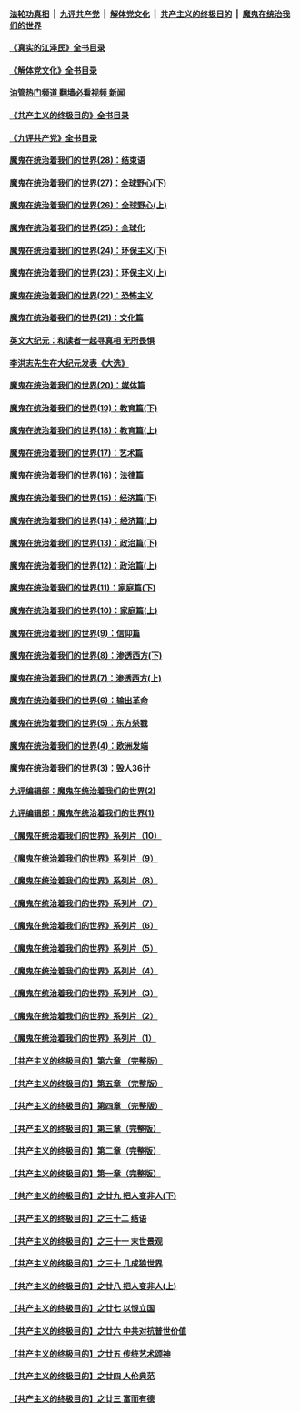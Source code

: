 ####  [法轮功真相](../../../../basic/blob/master/README.md?t=09010601) &nbsp;|&nbsp; [九评共产党](../../../../9ping.md/blob/master/README.md?t=09010601) &nbsp;|&nbsp; [解体党文化](../../../../jtdwh.md/blob/master/README.md?t=09010601)  &nbsp;|&nbsp; [共产主义的终极目的](../../../../gczydzjmd.md/blob/master/README.md?t=09010601) &nbsp;|&nbsp; [魔鬼在统治我们的世界](../../../../mgztzwmdsj.md/blob/master/README.md?t=09010601) 

#### [《真实的江泽民》全书目录](../pages/nsc422/n13721399.md?t=09010601) 

#### [《解体党文化》全书目录](../pages/nsc422/n13721157.md?t=09010601) 

#### [油管热门频道 翻墙必看视频 新闻](http://45.76.130.85:81/youtube.html?09010601)

#### [《共产主义的终极目的》全书目录](../pages/nsc422/n13721048.md?t=09010601) 

#### [《九评共产党》全书目录](../pages/nsc422/n13708085.md?t=09010601) 

#### [魔鬼在统治着我们的世界(28)：结束语](../pages/nsc422/n10936246.md?t=09010601) 

#### [魔鬼在统治着我们的世界(27)：全球野心(下)](../pages/nsc422/n10928319.md?t=09010601) 

#### [魔鬼在统治着我们的世界(26)：全球野心(上)](../pages/nsc422/n10900318.md?t=09010601) 

#### [魔鬼在统治着我们的世界(25)：全球化](../pages/nsc422/n10788205.md?t=09010601) 

#### [魔鬼在统治着我们的世界(24)：环保主义(下)](../pages/nsc422/n10695307.md?t=09010601) 

#### [魔鬼在统治着我们的世界(23)：环保主义(上)](../pages/nsc422/n10688613.md?t=09010601) 

#### [魔鬼在统治着我们的世界(22)：恐怖主义](../pages/nsc422/n10614727.md?t=09010601) 

#### [魔鬼在统治着我们的世界(21)：文化篇](../pages/nsc422/n10597706.md?t=09010601) 

#### [英文大纪元：和读者一起寻真相 无所畏惧](../pages/nsc422/n12542027.md?t=09010601) 

#### [李洪志先生在大纪元发表《大选》](../pages/nsc422/n12534746.md?t=09010601) 

#### [魔鬼在统治着我们的世界(20)：媒体篇](../pages/nsc422/n10586579.md?t=09010601) 

#### [魔鬼在统治着我们的世界(19)：教育篇(下)](../pages/nsc422/n10564808.md?t=09010601) 

#### [魔鬼在统治着我们的世界(18)：教育篇(上)](../pages/nsc422/n10526970.md?t=09010601) 

#### [魔鬼在统治着我们的世界(17)：艺术篇](../pages/nsc422/n10499093.md?t=09010601) 

#### [魔鬼在统治着我们的世界(16)：法律篇](../pages/nsc422/n10485969.md?t=09010601) 

#### [魔鬼在统治着我们的世界(15)：经济篇(下)](../pages/nsc422/n10469975.md?t=09010601) 

#### [魔鬼在统治着我们的世界(14)：经济篇(上)](../pages/nsc422/n10457370.md?t=09010601) 

#### [魔鬼在统治着我们的世界(13)：政治篇(下)](../pages/nsc422/n10448270.md?t=09010601) 

#### [魔鬼在统治着我们的世界(12)：政治篇(上)](../pages/nsc422/n10444576.md?t=09010601) 

#### [魔鬼在统治着我们的世界(11)：家庭篇(下)](../pages/nsc422/n10440961.md?t=09010601) 

#### [魔鬼在统治着我们的世界(10)：家庭篇(上)](../pages/nsc422/n10435448.md?t=09010601) 

#### [魔鬼在统治着我们的世界(9)：信仰篇](../pages/nsc422/n10432159.md?t=09010601) 

#### [魔鬼在统治着我们的世界(8)：渗透西方(下)](../pages/nsc422/n10429603.md?t=09010601) 

#### [魔鬼在统治着我们的世界(7)：渗透西方(上)](../pages/nsc422/n10426013.md?t=09010601) 

#### [魔鬼在统治着我们的世界(6)：输出革命](../pages/nsc422/n10421536.md?t=09010601) 

#### [魔鬼在统治着我们的世界(5)：东方杀戮](../pages/nsc422/n10417707.md?t=09010601) 

#### [魔鬼在统治着我们的世界(4)：欧洲发端](../pages/nsc422/n10414890.md?t=09010601) 

#### [魔鬼在统治着我们的世界(3)：毁人36计](../pages/nsc422/n10411583.md?t=09010601) 

#### [九评编辑部：魔鬼在统治着我们的世界(2)](../pages/nsc422/n10410036.md?t=09010601) 

#### [九评编辑部：魔鬼在统治着我们的世界(1)](../pages/nsc422/n10406825.md?t=09010601) 

#### [《魔鬼在统治着我们的世界》系列片（10）](../pages/nsc422/n12292670.md?t=09010601) 

#### [《魔鬼在统治着我们的世界》系列片（9）](../pages/nsc422/n12290859.md?t=09010601) 

#### [《魔鬼在统治着我们的世界》系列片（8）](../pages/nsc422/n12287445.md?t=09010601) 

#### [《魔鬼在统治着我们的世界》系列片（7）](../pages/nsc422/n12283425.md?t=09010601) 

#### [《魔鬼在统治着我们的世界》系列片（6）](../pages/nsc422/n12282314.md?t=09010601) 

#### [《魔鬼在统治着我们的世界》系列片（5）](../pages/nsc422/n12281419.md?t=09010601) 

#### [《魔鬼在统治着我们的世界》系列片（4）](../pages/nsc422/n12274024.md?t=09010601) 

#### [《魔鬼在统治着我们的世界》系列片（3）](../pages/nsc422/n12271322.md?t=09010601) 

#### [《魔鬼在统治着我们的世界》系列片（2）](../pages/nsc422/n12269049.md?t=09010601) 

#### [《魔鬼在统治着我们的世界》系列片（1）](../pages/nsc422/n12267575.md?t=09010601) 

#### [【共产主义的终极目的】第六章 （完整版）](../pages/nsc422/n11428913.md?t=09010601) 

#### [【共产主义的终极目的】第五章 （完整版）](../pages/nsc422/n11428912.md?t=09010601) 

#### [【共产主义的终极目的】第四章 （完整版）](../pages/nsc422/n11428907.md?t=09010601) 

#### [【共产主义的终极目的】第三章（完整版）](../pages/nsc422/n11428848.md?t=09010601) 

#### [【共产主义的终极目的】第二章（完整版）](../pages/nsc422/n11428831.md?t=09010601) 

#### [【共产主义的终极目的】第一章（完整版）](../pages/nsc422/n11417651.md?t=09010601) 

#### [【共产主义的终极目的】之廿九 把人变非人(下)](../pages/nsc422/n11344140.md?t=09010601) 

#### [【共产主义的终极目的】之三十二 结语](../pages/nsc422/n11360535.md?t=09010601) 

#### [【共产主义的终极目的】之三十一 末世景观](../pages/nsc422/n11351129.md?t=09010601) 

#### [【共产主义的终极目的】之三十 几成狼世界](../pages/nsc422/n11348280.md?t=09010601) 

#### [【共产主义的终极目的】之廿八 把人变非人(上)](../pages/nsc422/n11340492.md?t=09010601) 

#### [【共产主义的终极目的】之廿七 以恨立国](../pages/nsc422/n11336944.md?t=09010601) 

#### [【共产主义的终极目的】之廿六 中共对抗普世价值](../pages/nsc422/n11324785.md?t=09010601) 

#### [【共产主义的终极目的】之廿五 传统艺术颂神](../pages/nsc422/n11296396.md?t=09010601) 

#### [【共产主义的终极目的】之廿四 人伦典范](../pages/nsc422/n11296397.md?t=09010601) 

#### [【共产主义的终极目的】之廿三 富而有德](../pages/nsc422/n11283598.md?t=09010601) 

<img src='http://gfw-breaker.win/goodnews/indexes/nsc422.md' width='0px' height='0px'/>
